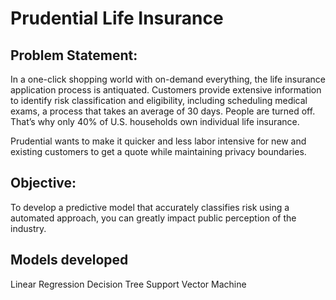 Prudential Life Insurance 
============================
Problem Statement:
--------------------
In a one-click shopping world with on-demand everything, the life insurance application process is antiquated. Customers provide extensive information to identify risk classification and eligibility, including scheduling medical exams, a process that takes an average of 30 days.
People are turned off. That’s why only 40% of U.S. households own individual life insurance.

Prudential wants to make it quicker and less labor intensive for new and existing customers to get a quote while maintaining privacy boundaries.

Objective:
--------------
To develop a predictive model that accurately classifies risk using a automated approach, you can greatly impact public perception of the industry.

Models developed
----------------
Linear Regression
Decision Tree
Support Vector Machine


